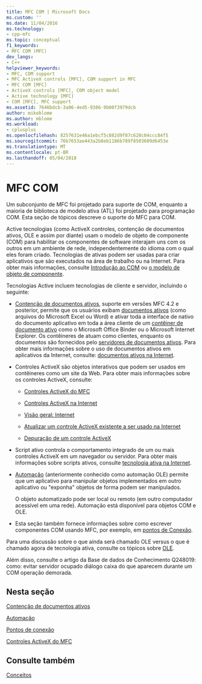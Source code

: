 ```yaml
---
title: MFC COM | Microsoft Docs
ms.custom: ''
ms.date: 11/04/2016
ms.technology:
- cpp-mfc
ms.topic: conceptual
f1_keywords:
- MFC COM (MFC)
dev_langs:
- C++
helpviewer_keywords:
- MFC, COM support
- MFC ActiveX controls [MFC], COM support in MFC
- MFC COM [MFC]
- ActiveX controls [MFC], COM object model
- Active technology [MFC]
- COM [MFC], MFC support
ms.assetid: 7646bdcb-3a06-4ed5-9386-9b00f3979dcb
author: mikeblome
ms.author: mblome
ms.workload:
- cplusplus
ms.openlocfilehash: 8257631e46a1ebcf5c882d9f87c628c04ccc84f5
ms.sourcegitcommit: 76b7653ae443a2b8eb1186b789f8503609d6453e
ms.translationtype: MT
ms.contentlocale: pt-BR
ms.lasthandoff: 05/04/2018
---
```

# <a name="mfc-com"></a>MFC COM
Um subconjunto de MFC foi projetado para suporte de COM, enquanto a maioria de biblioteca de modelo ativa (ATL) foi projetado para programação COM. Esta seção de tópicos descreve o suporte do MFC para COM.  
  
 Active tecnologias (como ActiveX controles, contenção de documentos ativos, OLE e assim por diante) usam o modelo de objeto de componente (COM) para habilitar os componentes de software interajam uns com os outros em um ambiente de rede, independentemente do idioma com o qual eles foram criado. Tecnologias de ativas podem ser usadas para criar aplicativos que são executados na área de trabalho ou na Internet. Para obter mais informações, consulte [Introdução ao COM](../atl/introduction-to-com.md) ou [o modelo de objeto de componente](http://msdn.microsoft.com/library/windows/desktop/ms694363).  
  
 Tecnologias Active incluem tecnologias de cliente e servidor, incluindo o seguinte:  
  
-   [Contenção de documentos ativos](../mfc/active-document-containment.md), suporte em versões MFC 4.2 e posterior, permite que os usuários exibam [documentos ativos](../mfc/active-documents.md) (como arquivos do Microsoft Excel ou Word) e ativar toda a interface de nativo do documento aplicativo em toda a área cliente de um [contêiner de documento ativo](../mfc/active-document-containers.md) como o Microsoft Office Binder ou o Microsoft Internet Explorer. Os contêineres de atuam como clientes, enquanto os documentos são fornecidos pelo [servidores de documentos ativos](../mfc/active-document-servers.md). Para obter mais informações sobre o uso de documentos ativos em aplicativos da Internet, consulte: [documentos ativos na Internet](../mfc/active-documents-on-the-internet.md).  
  
-   Controles ActiveX são objetos interativos que podem ser usados em contêineres como um site da Web. Para obter mais informações sobre os controles ActiveX, consulte:  
  
    -   [Controles ActiveX do MFC](../mfc/mfc-activex-controls.md)  
  
    -   [Controles ActiveX na Internet](../mfc/activex-controls-on-the-internet.md)  
  
    -   [Visão geral: Internet](../mfc/mfc-internet-programming-basics.md)  
  
    -   [Atualizar um controle ActiveX existente a ser usado na Internet](../mfc/upgrading-an-existing-activex-control.md)  
  
    -   [Depuração de um controle ActiveX](/visualstudio/debugger/how-to-debug-an-activex-control)  
  
-   Script ativo controla o comportamento integrado de um ou mais controles ActiveX em um navegador ou servidor. Para obter mais informações sobre scripts ativos, consulte [tecnologia ativa na Internet](../mfc/active-technology-on-the-internet.md).  
  
-   [Automação](../mfc/automation.md) (anteriormente conhecido como automação OLE) permite que um aplicativo para manipular objetos implementados em outro aplicativo ou "exponha" objetos de forma podem ser manipulados.  
  
     O objeto automatizado pode ser local ou remoto (em outro computador acessível em uma rede). Automação está disponível para objetos COM e OLE.  
  
-   Esta seção também fornece informações sobre como escrever componentes COM usando MFC, por exemplo, em [pontos de Conexão](../mfc/connection-points.md).  
  
 Para uma discussão sobre o que ainda será chamado OLE versus o que é chamado agora de tecnologia ativa, consulte os tópicos sobre [OLE](../mfc/ole-in-mfc.md).  
  
 Além disso, consulte o artigo da Base de dados de Conhecimento Q248019: como: evitar servidor ocupado diálogo caixa do que aparecem durante um COM operação demorada.  
  
## <a name="in-this-section"></a>Nesta seção  
 [Contenção de documentos ativos](../mfc/active-document-containment.md)  
  
 [Automação](../mfc/automation.md)  
  
 [Pontos de conexão](../mfc/connection-points.md)  
  
 [Controles ActiveX do MFC](../mfc/mfc-activex-controls.md)  
  
## <a name="see-also"></a>Consulte também  
 [Conceitos](../mfc/mfc-concepts.md)

